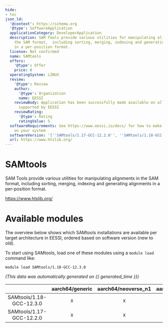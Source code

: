 ```yaml
---
hide:
- toc
json_ld:
  '@context': https://schema.org
  '@type': SoftwareApplication
  applicationCategory: DeveloperApplication
  description: SAM Tools provide various utilities for manipulating alignments in
    the SAM format,  including sorting, merging, indexing and generating alignments
    in a per-position format.
  license: Not confirmed
  name: SAMtools
  offers:
    '@type': Offer
    price: 0
  operatingSystem: LINUX
  review:
    '@type': Review
    author:
      '@type': Organization
      name: EESSI
    reviewBody: Application has been successfully made available on all architectures
      supported by EESSI
    reviewRating:
      '@type': Rating
      ratingValue: 5
  softwareRequirements: See https://www.eessi.io/docs/ for how to make EESSI available
    on your system
  softwareVersion: '[''SAMtools/1.17-GCC-12.2.0'', ''SAMtools/1.18-GCC-12.3.0'']'
  url: https://www.htslib.org/
---
```


SAMtools
========


SAM Tools provide various utilities for manipulating alignments in the SAM format,  including sorting, merging, indexing and generating alignments in a per-position format.

https://www.htslib.org/
# Available modules


The overview below shows which SAMtools installations are available per target architecture in EESSI, ordered based on software version (new to old).

To start using SAMtools, load one of these modules using a `module load` command like:

```shell
module load SAMtools/1.18-GCC-12.3.0
```

*(This data was automatically generated on {{ generated_time }})*  

| |aarch64/generic|aarch64/neoverse_n1|aarch64/neoverse_v1|aarch64/nvidia/grace|x86_64/generic|x86_64/amd/zen2|x86_64/amd/zen3|x86_64/amd/zen4|x86_64/intel/cascadelake|x86_64/intel/haswell|x86_64/intel/icelake|x86_64/intel/sapphirerapids|x86_64/intel/skylake_avx512|
| :---: | :---: | :---: | :---: | :---: | :---: | :---: | :---: | :---: | :---: | :---: | :---: | :---: | :---: |
|SAMtools/1.18-GCC-12.3.0|x|x|x|x|x|x|x|x|x|x|x|x|x|
|SAMtools/1.17-GCC-12.2.0|x|x|x|x|x|x|x|x|x|x|x|x|x|
